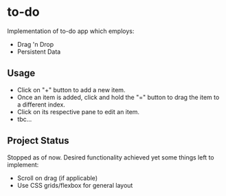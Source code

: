 # to-do

Implementation of to-do app which employs:
- Drag 'n Drop
- Persistent Data

## Usage

- Click on "+" button to add a new item. 
- Once an item is added, click and hold the "=" button to drag the item to a different index.
- Click on its respective pane to edit an item.
- tbc... 

## Project Status

Stopped as of now. Desired functionality achieved yet some things left to implement:
- Scroll on drag (if applicable)
- Use CSS grids/flexbox for general layout
